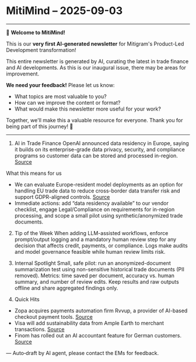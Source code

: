 # MitiMind – 2025-09-03

---

🎉 **Welcome to MitiMind!**

This is our **very first AI-generated newsletter** for Mitigram's Product-Led Development transformation! 

This entire newsletter is generated by AI, curating the latest in trade finance and AI developments. As this is our inaugural issue, there may be areas for improvement. 

**We need your feedback!** Please let us know:
- What topics are most valuable to you?
- How can we improve the content or format?
- What would make this newsletter more useful for your work?

Together, we'll make this a valuable resource for everyone. Thank you for being part of this journey! 🚀

---

1) AI in Trade Finance
OpenAI announced data residency in Europe, saying it builds on its enterprise-grade data privacy, security, and compliance programs so customer data can be stored and processed in-region. [Source](https://openai.com/index/introducing-data-residency-in-europe)

What this means for us
- We can evaluate Europe-resident model deployments as an option for handling EU trade data to reduce cross-border data transfer risk and support GDPR-aligned controls. [Source](https://openai.com/index/introducing-data-residency-in-europe)
- Immediate actions: add “data residency available” to our vendor checklist, engage Legal/Compliance on requirements for in-region processing, and scope a small pilot using synthetic/anonymized trade documents.

2) Tip of the Week
When adding LLM-assisted workflows, enforce prompt/output logging and a mandatory human review step for any decision that affects credit, payments, or compliance. Logs make audits and model governance feasible while human review limits risk.

3) Internal Spotlight
Small, safe pilot: run an anonymized-document summarization test using non-sensitive historical trade documents (PII removed). Metrics: time saved per document, accuracy vs. human summary, and number of review edits. Keep results and raw outputs offline and share aggregated findings only.


4) Quick Hits
- Zopa acquires payments automation firm Rvvup, a provider of AI-based checkout payment tools. [Source](https://www.finextra.com/newsarticle/46527/zopa-acquires-payments-automation-firm-rvvup?utm_medium=rssfinextra&utm_source=finextrafeed)
- Visa will add sustainability data from Ample Earth to merchant transactions. [Source](https://www.finextra.com/pressarticle/106891/visa-to-add-sustainability-data-from-ample-earth-to-merchant-transactions?utm_medium=rssfinextra&utm_source=finextrafeed)
- Finom has rolled out an AI accountant feature for German customers. [Source](https://www.finextra.com/pressarticle/106885/finom-rolls-out-ai-accountant-for-german-customers?utm_medium=rssfinextra&utm_source=finextrafeed)

— Auto‑draft by AI agent, please contact the EMs for feedback.
